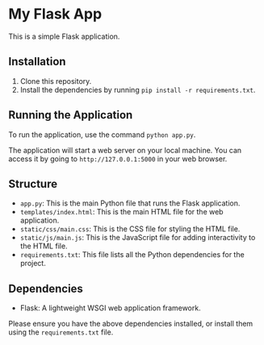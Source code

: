# My Flask App

This is a simple Flask application.

## Installation

1. Clone this repository.
2. Install the dependencies by running `pip install -r requirements.txt`.

## Running the Application

To run the application, use the command `python app.py`.

The application will start a web server on your local machine. You can access it by going to `http://127.0.0.1:5000` in your web browser.

## Structure

- `app.py`: This is the main Python file that runs the Flask application.
- `templates/index.html`: This is the main HTML file for the web application.
- `static/css/main.css`: This is the CSS file for styling the HTML file.
- `static/js/main.js`: This is the JavaScript file for adding interactivity to the HTML file.
- `requirements.txt`: This file lists all the Python dependencies for the project.

## Dependencies

- Flask: A lightweight WSGI web application framework.

Please ensure you have the above dependencies installed, or install them using the `requirements.txt` file.